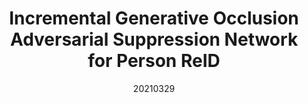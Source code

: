 ---
title: "Incremental Generative Occlusion Adversarial Suppression Network for Person ReID"
date: 20210329
category: "vision"
author_list: "Cairong Zhao; Xinbi Lv; Shuguang Dou; Shanshan Zhang; Jun Wu; Liang Wang"
pub_in: "IEEE TIP"
pdf_url: "https://ieeexplore.ieee.org/document/9397375"
code_url: "https://github.com/Vill-Lab/2021-TIP-IGOAS"
img_path1: "IGOASN.png"
---